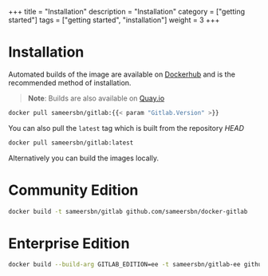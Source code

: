 +++
title = "Installation"
description = "Installation"
category = ["getting started"]
tags = ["getting started", "installation"]
weight = 3
+++

# Installation

Automated builds of the image are available on [Dockerhub](https://hub.docker.com/r/sameersbn/gitlab) and is the recommended method of installation.

> **Note**: Builds are also available on [Quay.io](https://quay.io/repository/sameersbn/gitlab)

```bash
docker pull sameersbn/gitlab:{{< param "Gitlab.Version" >}}
```

You can also pull the `latest` tag which is built from the repository *HEAD*

```bash
docker pull sameersbn/gitlab:latest
```

Alternatively you can build the images locally.

# Community Edition

```bash
docker build -t sameersbn/gitlab github.com/sameersbn/docker-gitlab
```

# Enterprise Edition

```bash
docker build --build-arg GITLAB_EDITION=ee -t sameersbn/gitlab-ee github.com/sameersbn/docker-gitlab
```
